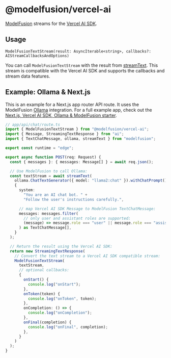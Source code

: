 # @modelfusion/vercel-ai

[ModelFusion](https://github.com/lgrammel/modelfusion) streams for the [Vercel AI SDK](https://github.com/vercel/ai).

## Usage

`ModelFusionTextStream(result: AsyncIterable<string>, callbacks?: AIStreamCallbacksAndOptions)`

You can call `ModelFusionTextStream` with the result from [streamText](https://modelfusion.dev/guide/function/generate-text#streamtext). This stream is compatible with the Vercel AI SDK and supports the callbacks and stream data features.

## Example: Ollama & Next.js

This is an example for a Next.js app router API route. It uses the ModelFusion [Ollama](https://github.com/jmorganca/ollama) integration. For a full example app, check out the [Next.js, Vercel AI SDK, Ollama & ModelFusion starter](https://github.com/lgrammel/modelfusion-ollama-nextjs-starter).

```ts
// app/api/chat/route.ts
import { ModelFusionTextStream } from "@modelfusion/vercel-ai";
import { Message, StreamingTextResponse } from "ai";
import { TextChatMessage, ollama, streamText } from "modelfusion";

export const runtime = "edge";

export async function POST(req: Request) {
  const { messages }: { messages: Message[] } = await req.json();

  // Use ModelFusion to call Ollama:
  const textStream = await streamText(
    ollama.ChatTextGenerator({ model: "llama2:chat" }).withChatPrompt(),
    {
      system:
        "You are an AI chat bot. " +
        "Follow the user's instructions carefully.",

      // map Vercel AI SDK Message to ModelFusion TextChatMessage:
      messages: messages.filter(
        // only user and assistant roles are supported:
        (message) => message.role === "user" || message.role === "assistant"
      ) as TextChatMessage[],
    }
  );

  // Return the result using the Vercel AI SDK:
  return new StreamingTextResponse(
    // Convert the text stream to a Vercel AI SDK compatible stream:
    ModelFusionTextStream(
      textStream,
      // optional callbacks:
      {
        onStart() {
          console.log("onStart");
        },
        onToken(token) {
          console.log("onToken", token);
        },
        onCompletion: () => {
          console.log("onCompletion");
        },
        onFinal(completion) {
          console.log("onFinal", completion);
        },
      }
    )
  );
}
```
